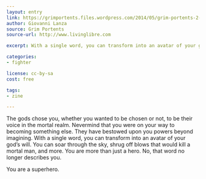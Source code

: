```yaml
---
layout: entry
link: https://grimportents.files.wordpress.com/2014/05/grim-portents-2-final-release.pdf
author: Giovanni Lanza
source: Grim Portents
source-url: http://www.livinglibre.com

excerpt: With a single word, you can transform into an avatar of your god’s will.

categories:
- fighter

license: cc-by-sa
cost: free

tags:
- zine

---
```


The gods chose you, whether you wanted to be chosen or not, to be their voice in the mortal realm. Nevermind that you were
on your way to becoming something else. They have bestowed upon you powers beyond imagining. With a single word, you can transform into an avatar of your god’s will. You can soar through the sky, shrug off blows that would kill a mortal man, and more. You are more than just a hero. No, that word no longer describes you.

You are a superhero.
